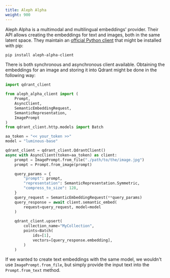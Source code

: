 ```yaml
---
title: Aleph Alpha
weight: 900
---
```


Aleph Alpha is a multimodal and multilingual embeddings' provider. Their API allows creating the embeddings for text and images, both 
in the same latent space. They maintain an [official Python client](https://github.com/Aleph-Alpha/aleph-alpha-client) that might be 
installed with pip:

```bash
pip install aleph-alpha-client
```

There is both synchronous and asynchronous client available. Obtaining the embeddings for an image and storing it into Qdrant might 
be done in the following way:

```python
import qdrant_client

from aleph_alpha_client import (
    Prompt,
    AsyncClient,
    SemanticEmbeddingRequest,
    SemanticRepresentation,
    ImagePrompt
)
from qdrant_client.http.models import Batch

aa_token = "<< your_token >>"
model = "luminous-base"

qdrant_client = qdrant_client.QdrantClient()
async with AsyncClient(token=aa_token) as client:
    prompt = ImagePrompt.from_file("./path/to/the/image.jpg")
    prompt = Prompt.from_image(prompt)

    query_params = {
        "prompt": prompt,
        "representation": SemanticRepresentation.Symmetric,
        "compress_to_size": 128,
    }
    query_request = SemanticEmbeddingRequest(**query_params)
    query_response = await client.semantic_embed(
        request=query_request, model=model
    )
    
    qdrant_client.upsert(
        collection_name="MyCollection",
        points=Batch(
            ids=[1],
            vectors=[query_response.embedding],
        )
    )
```

If we wanted to create text embeddings with the same model, we wouldn't use `ImagePrompt.from_file`, but simply provide the input 
text into the `Prompt.from_text` method.
